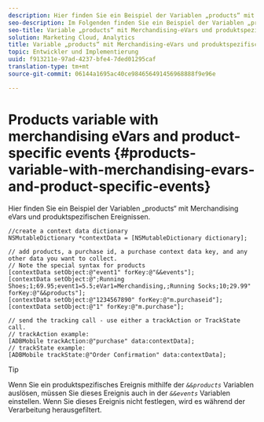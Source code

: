 ```yaml
---
description: Hier finden Sie ein Beispiel der Variablen „products“ mit Merchandising eVars und produktspezifischen Ereignissen.
seo-description: Im Folgenden finden Sie ein Beispiel der Variablen „products“ mit Merchandising-eVars und produktspezifischen Ereignissen.
seo-title: Variable „products“ mit Merchandising-eVars und produktspezifischen Ereignissen
solution: Marketing Cloud, Analytics
title: Variable „products“ mit Merchandising-eVars und produktspezifischen Ereignissen
topic: Entwickler und Implementierung
uuid: f913211e-97ad-4237-bfe4-7ded01295caf
translation-type: tm+mt
source-git-commit: 06144a1695ac40ce984656491456968888f9e96e

---
```



# Products variable with merchandising eVars and product-specific events {#products-variable-with-merchandising-evars-and-product-specific-events}

Hier finden Sie ein Beispiel der Variablen „products“ mit Merchandising eVars und produktspezifischen Ereignissen.

```
//create a context data dictionary 
NSMutableDictionary *contextData = [NSMutableDictionary dictionary]; 
  
// add products, a purchase id, a purchase context data key, and any other data you want to collect. 
// Note the special syntax for products 
[contextData setObject:@"event1" forKey:@"&&events"]; 
[contextData setObject:@";Running Shoes;1;69.95;event1=5.5;eVar1=Merchandising,;Running Socks;10;29.99" forKey:@"&&products"]; 
[contextData setObject:@"1234567890" forKey:@"m.purchaseid"]; 
[contextData setObject:@"1" forKey:@"m.purchase"]; 
  
// send the tracking call - use either a trackAction or TrackState call. 
// trackAction example: 
[ADBMobile trackAction:@"purchase" data:contextData]; 
// trackState example: 
[ADBMobile trackState:@"Order Confirmation" data:contextData];
```

>[!TIP]
>
>Wenn Sie ein produktspezifisches Ereignis mithilfe der *`&&products`* Variablen auslösen, müssen Sie dieses Ereignis auch in der *`&&events`* Variablen einstellen. Wenn Sie dieses Ereignis nicht festlegen, wird es während der Verarbeitung herausgefiltert.

